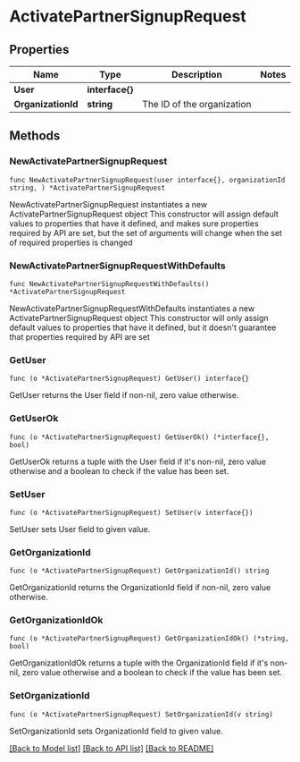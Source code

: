 # ActivatePartnerSignupRequest

## Properties

Name | Type | Description | Notes
------------ | ------------- | ------------- | -------------
**User** | **interface{}** |  | 
**OrganizationId** | **string** | The ID of the organization | 

## Methods

### NewActivatePartnerSignupRequest

`func NewActivatePartnerSignupRequest(user interface{}, organizationId string, ) *ActivatePartnerSignupRequest`

NewActivatePartnerSignupRequest instantiates a new ActivatePartnerSignupRequest object
This constructor will assign default values to properties that have it defined,
and makes sure properties required by API are set, but the set of arguments
will change when the set of required properties is changed

### NewActivatePartnerSignupRequestWithDefaults

`func NewActivatePartnerSignupRequestWithDefaults() *ActivatePartnerSignupRequest`

NewActivatePartnerSignupRequestWithDefaults instantiates a new ActivatePartnerSignupRequest object
This constructor will only assign default values to properties that have it defined,
but it doesn't guarantee that properties required by API are set

### GetUser

`func (o *ActivatePartnerSignupRequest) GetUser() interface{}`

GetUser returns the User field if non-nil, zero value otherwise.

### GetUserOk

`func (o *ActivatePartnerSignupRequest) GetUserOk() (*interface{}, bool)`

GetUserOk returns a tuple with the User field if it's non-nil, zero value otherwise
and a boolean to check if the value has been set.

### SetUser

`func (o *ActivatePartnerSignupRequest) SetUser(v interface{})`

SetUser sets User field to given value.


### GetOrganizationId

`func (o *ActivatePartnerSignupRequest) GetOrganizationId() string`

GetOrganizationId returns the OrganizationId field if non-nil, zero value otherwise.

### GetOrganizationIdOk

`func (o *ActivatePartnerSignupRequest) GetOrganizationIdOk() (*string, bool)`

GetOrganizationIdOk returns a tuple with the OrganizationId field if it's non-nil, zero value otherwise
and a boolean to check if the value has been set.

### SetOrganizationId

`func (o *ActivatePartnerSignupRequest) SetOrganizationId(v string)`

SetOrganizationId sets OrganizationId field to given value.



[[Back to Model list]](../README.md#documentation-for-models) [[Back to API list]](../README.md#documentation-for-api-endpoints) [[Back to README]](../README.md)


